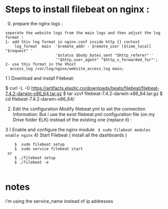 

# Steps to install filebeat on nginx :

0) prepare the nginx logs :
```
seperate the website logs from the main logs and then adjust the log format : 
1- add this log format in nginx.conf inside http {} context 
    log_format  main  '$remote_addr - $remote_user [$time_local] "$request" '
                      '$status $body_bytes_sent "$http_referer" '
                      '"$http_user_agent" "$http_x_forwarded_for"';
2- use this format in the Vhost 
  access_log /var/log/nginx/website_access.log main;
```


1 ) Download and install Filebeat:

 $ curl -L -O https://artifacts.elastic.co/downloads/beats/filebeat/filebeat-7.4.2-darwin-x86_64.tar.gz
$ tar xzvf filebeat-7.4.2-darwin-x86_64.tar.gz
$ cd filebeat-7.4.2-darwin-x86_64/
 
2) Edit the configuration Modify filebeat.yml to set the connection information:
But i  use the exist filebeat.yml configuration file (on my Drive folder ELK) instead of the existing one (replace it) :

3 ) Enable and configure the nginx module
```  $ sudo filebeat modules enable nginx ```
4) Start Filebeat ( install all the dashboards )
```
    $  sudo filebeat setup
    $  sudo service filebeat start
 or
    $ ./filebeat setup
    $ ./filebeat -e
 
```





# notes
i'm using the service_name instead of ip addresses

